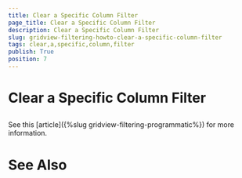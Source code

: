 ```yaml
---
title: Clear a Specific Column Filter
page_title: Clear a Specific Column Filter
description: Clear a Specific Column Filter
slug: gridview-filtering-howto-clear-a-specific-column-filter
tags: clear,a,specific,column,filter
publish: True
position: 7
---
```


# Clear a Specific Column Filter



## 

See this [article]({%slug gridview-filtering-programmatic%}) for more information.

# See Also
